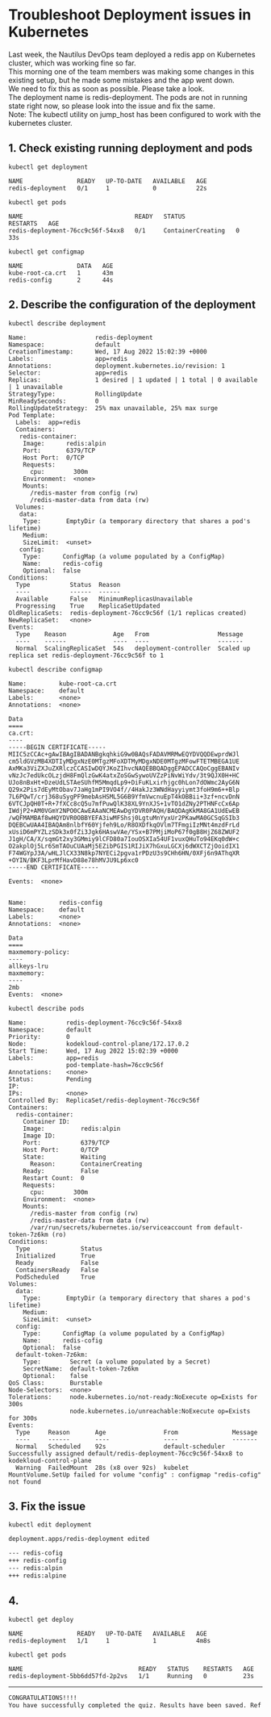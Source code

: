 # Troubleshoot Deployment issues in Kubernetes

Last week, the Nautilus DevOps team deployed a redis app on Kubernetes cluster, which was working fine so far.  
This morning one of the team members was making some changes in this existing setup, but he made some mistakes and the app went down.  
We need to fix this as soon as possible. Please take a look.  
The deployment name is redis-deployment. The pods are not in running state right now, so please look into the issue and fix the same.  
Note: The kubectl utility on jump_host has been configured to work with the kubernetes cluster.  


## 1. Check existing running deployment and pods 
`kubectl get deployment`  
```shell
NAME               READY   UP-TO-DATE   AVAILABLE   AGE
redis-deployment   0/1     1            0           22s
```

`kubectl get pods`  
```shell
NAME                               READY   STATUS              RESTARTS   AGE
redis-deployment-76cc9c56f-54xx8   0/1     ContainerCreating   0          33s
```

`kubectl get configmap`  
```shell
NAME               DATA   AGE
kube-root-ca.crt   1      43m
redis-config       2      44s
```


## 2. Describe the configuration of the deployment
`kubectl describe deployment`  
```shell
Name:                   redis-deployment
Namespace:              default
CreationTimestamp:      Wed, 17 Aug 2022 15:02:39 +0000
Labels:                 app=redis
Annotations:            deployment.kubernetes.io/revision: 1
Selector:               app=redis
Replicas:               1 desired | 1 updated | 1 total | 0 available | 1 unavailable
StrategyType:           RollingUpdate
MinReadySeconds:        0
RollingUpdateStrategy:  25% max unavailable, 25% max surge
Pod Template:
  Labels:  app=redis
  Containers:
   redis-container:
    Image:      redis:alpin
    Port:       6379/TCP
    Host Port:  0/TCP
    Requests:
      cpu:        300m
    Environment:  <none>
    Mounts:
      /redis-master from config (rw)
      /redis-master-data from data (rw)
  Volumes:
   data:
    Type:       EmptyDir (a temporary directory that shares a pod's lifetime)
    Medium:     
    SizeLimit:  <unset>
   config:
    Type:      ConfigMap (a volume populated by a ConfigMap)
    Name:      redis-cofig
    Optional:  false
Conditions:
  Type           Status  Reason
  ----           ------  ------
  Available      False   MinimumReplicasUnavailable
  Progressing    True    ReplicaSetUpdated
OldReplicaSets:  redis-deployment-76cc9c56f (1/1 replicas created)
NewReplicaSet:   <none>
Events:
  Type    Reason             Age   From                   Message
  ----    ------             ----  ----                   -------
  Normal  ScalingReplicaSet  54s   deployment-controller  Scaled up replica set redis-deployment-76cc9c56f to 1
```

`kubectl describe configmap`  
```shell
Name:         kube-root-ca.crt
Namespace:    default
Labels:       <none>
Annotations:  <none>

Data
====
ca.crt:
----
-----BEGIN CERTIFICATE-----
MIIC5zCCAc+gAwIBAgIBADANBgkqhkiG9w0BAQsFADAVMRMwEQYDVQQDEwprdWJl
cm5ldGVzMB4XDTIyMDgxNzE0MTgzMFoXDTMyMDgxNDE0MTgzMFowFTETMBEGA1UE
AxMKa3ViZXJuZXRlczCCASIwDQYJKoZIhvcNAQEBBQADggEPADCCAQoCggEBANIv
vNzJc7edUkcOLzjdH8FmQlzGwK4atxZoSGwSywoUVZzPiNvWiYdv/3t9QJX0H+HC
UJo8nBxHt+DzeUdLSTAeSUhfM5MmqdLp9+DiFuKLxirhjgc0hLon7dOWmc2AyG6N
Q29x2Pis7dEyMtObav7JaHg1mPI9VO4f//4HakJz3WNdHayyiymt3foH9m6++Blp
7L6PQwT/crj368uSygPF9mebAsHSML5G6B9YfmVwcnuEpT4kOBBii+3zf+ncvDnN
6VTCJpQH0T+R+7fXCc8cQ5u7mfPuwQlK38XL9YnXJS+1vTO1dZNy2PTHNFcCx6Ap
IWdjP2+AM0VGmY2NPO0CAwEAAaNCMEAwDgYDVR0PAQH/BAQDAgKkMA8GA1UdEwEB
/wQFMAMBAf8wHQYDVR0OBBYEFA3iwMFShsj0LgtuMnYyxUr2PKawMA0GCSqGSIb3
DQEBCwUAA4IBAQAm8nlbfY60Yjfeh9Lo/R8OXDfkqOVlm7TFmgiIzMNt4mzdFrLd
xUsiD6mPYZLzSDk3x0fZi3Jgk6HAswVAe/YSx+B7PMjiMoP67f0gB8HjZ68ZWUF2
J1gH/CA/X/sqmGt2xy3GMmiy9lCFD80a7IouOSXIa54UF1vuxQHuTo94EKq0dW+c
O2akplOj5Lr6SmTAOuCUAaMj5EZibPGIS1RIJiX7hGxuLGCXj6dWXCTZjOoidIX1
F74WGYpJ3A/wHLJlCX33N8kp7NYECi2pgva1rPDzU3s9CHh6HN/0XFj6n9AThqXR
+OYIN/BKF3LprMfHavD88e78hMVJU9Lp6xc0
-----END CERTIFICATE-----

Events:  <none>


Name:         redis-config
Namespace:    default
Labels:       <none>
Annotations:  <none>

Data
====
maxmemory-policy:
----
allkeys-lru
maxmemory:
----
2mb
Events:  <none>
```

`kubectl describe pods`  
```shell
Name:           redis-deployment-76cc9c56f-54xx8
Namespace:      default
Priority:       0
Node:           kodekloud-control-plane/172.17.0.2
Start Time:     Wed, 17 Aug 2022 15:02:39 +0000
Labels:         app=redis
                pod-template-hash=76cc9c56f
Annotations:    <none>
Status:         Pending
IP:             
IPs:            <none>
Controlled By:  ReplicaSet/redis-deployment-76cc9c56f
Containers:
  redis-container:
    Container ID:   
    Image:          redis:alpin
    Image ID:       
    Port:           6379/TCP
    Host Port:      0/TCP
    State:          Waiting
      Reason:       ContainerCreating
    Ready:          False
    Restart Count:  0
    Requests:
      cpu:        300m
    Environment:  <none>
    Mounts:
      /redis-master from config (rw)
      /redis-master-data from data (rw)
      /var/run/secrets/kubernetes.io/serviceaccount from default-token-7z6km (ro)
Conditions:
  Type              Status
  Initialized       True 
  Ready             False 
  ContainersReady   False 
  PodScheduled      True 
Volumes:
  data:
    Type:       EmptyDir (a temporary directory that shares a pod's lifetime)
    Medium:     
    SizeLimit:  <unset>
  config:
    Type:      ConfigMap (a volume populated by a ConfigMap)
    Name:      redis-cofig
    Optional:  false
  default-token-7z6km:
    Type:        Secret (a volume populated by a Secret)
    SecretName:  default-token-7z6km
    Optional:    false
QoS Class:       Burstable
Node-Selectors:  <none>
Tolerations:     node.kubernetes.io/not-ready:NoExecute op=Exists for 300s
                 node.kubernetes.io/unreachable:NoExecute op=Exists for 300s
Events:
  Type     Reason       Age                From               Message
  ----     ------       ----               ----               -------
  Normal   Scheduled    92s                default-scheduler  Successfully assigned default/redis-deployment-76cc9c56f-54xx8 to kodekloud-control-plane
  Warning  FailedMount  28s (x8 over 92s)  kubelet            MountVolume.SetUp failed for volume "config" : configmap "redis-cofig" not found
```  


## 3. Fix the issue
`kubectl edit deployment`  
```shell
deployment.apps/redis-deployment edited
```
```bash
--- redis-cofig  
+++ redis-config  
--- redis:alpin  
+++ redis:alpine  
```


## 4. 
`kubectl get deploy`  
```shell
NAME               READY   UP-TO-DATE   AVAILABLE   AGE
redis-deployment   1/1     1            1           4m8s
```

`kubectl get pods`  
```shell
NAME                                READY   STATUS    RESTARTS   AGE
redis-deployment-5bb6dd57fd-2p2vs   1/1     Running   0          23s
```

---

```bash
CONGRATULATIONS!!!!
You have successfully completed the quiz. Results have been saved. Ref ID:62f6ce4f9c4ef352c4733f12
```
